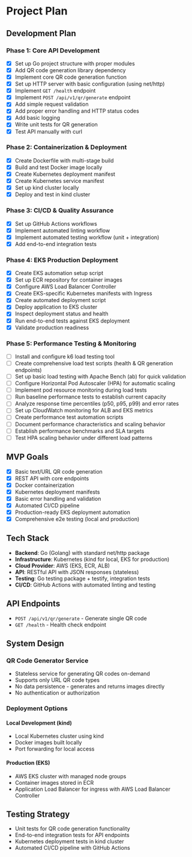 # Project Plan

## Development Plan

### Phase 1: Core API Development
- [x] Set up Go project structure with proper modules
- [x] Add QR code generation library dependency
- [x] Implement core QR code generation function
- [x] Set up HTTP server with basic configuration (using net/http)
- [x] Implement `GET /health` endpoint
- [x] Implement `POST /api/v1/qr/generate` endpoint
- [x] Add simple request validation
- [x] Add proper error handling and HTTP status codes
- [x] Add basic logging
- [x] Write unit tests for QR generation
- [x] Test API manually with curl

### Phase 2: Containerization & Deployment
- [x] Create Dockerfile with multi-stage build
- [x] Build and test Docker image locally
- [x] Create Kubernetes deployment manifest
- [x] Create Kubernetes service manifest
- [x] Set up kind cluster locally
- [x] Deploy and test in kind cluster

### Phase 3: CI/CD & Quality Assurance
- [x] Set up GitHub Actions workflows
- [x] Implement automated linting workflow
- [x] Implement automated testing workflow (unit + integration)
- [x] Add end-to-end integration tests

### Phase 4: EKS Production Deployment
- [x] Create EKS automation setup script
- [x] Set up ECR repository for container images
- [x] Configure AWS Load Balancer Controller
- [x] Create EKS-specific Kubernetes manifests with Ingress
- [x] Create automated deployment script
- [x] Deploy application to EKS cluster
- [x] Inspect deployment status and health
- [x] Run end-to-end tests against EKS deployment
- [x] Validate production readiness

### Phase 5: Performance Testing & Monitoring
- [ ] Install and configure k6 load testing tool
- [ ] Create comprehensive load test scripts (health & QR generation endpoints)
- [ ] Set up basic load testing with Apache Bench (ab) for quick validation
- [ ] Configure Horizontal Pod Autoscaler (HPA) for automatic scaling
- [ ] Implement pod resource monitoring during load tests
- [ ] Run baseline performance tests to establish current capacity
- [ ] Analyze response time percentiles (p50, p95, p99) and error rates
- [ ] Set up CloudWatch monitoring for ALB and EKS metrics
- [ ] Create performance test automation scripts
- [ ] Document performance characteristics and scaling behavior
- [ ] Establish performance benchmarks and SLA targets
- [ ] Test HPA scaling behavior under different load patterns

## MVP Goals
- [x] Basic text/URL QR code generation
- [x] REST API with core endpoints
- [x] Docker containerization
- [x] Kubernetes deployment manifests
- [x] Basic error handling and validation
- [x] Automated CI/CD pipeline
- [x] Production-ready EKS deployment automation
- [x] Comprehensive e2e testing (local and production)

## Tech Stack
- **Backend**: Go (Golang) with standard net/http package
- **Infrastructure**: Kubernetes (kind for local, EKS for production)
- **Cloud Provider**: AWS (EKS, ECR, ALB)
- **API**: RESTful API with JSON responses (stateless)
- **Testing**: Go testing package + testify, integration tests
- **CI/CD**: GitHub Actions with automated linting and testing

## API Endpoints
- `POST /api/v1/qr/generate` - Generate single QR code
- `GET /health` - Health check endpoint

## System Design

### QR Code Generator Service
- Stateless service for generating QR codes on-demand
- Supports only URL QR code types
- No data persistence - generates and returns images directly
- No authentication or authorization

### Deployment Options

#### Local Development (kind)
- Local Kubernetes cluster using kind
- Docker images built locally
- Port forwarding for local access

#### Production (EKS)
- AWS EKS cluster with managed node groups
- Container images stored in ECR
- Application Load Balancer for ingress with AWS Load Balancer Controller

## Testing Strategy
- Unit tests for QR code generation functionality
- End-to-end integration tests for API endpoints
- Kubernetes deployment tests in kind cluster
- Automated CI/CD pipeline with GitHub Actions
